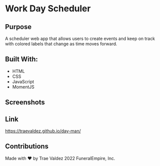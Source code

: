 # Work Day Scheduler

## Purpose

A scheduler web app that allows users to create events and keep on track with colored labels that change as time moves forward. 

## Built With:

* HTML
* CSS
* JavaScript
* MomentJS

## Screenshots

## Link

https://traevaldez.github.io/day-man/

## Contributions

Made with ❤️ by Trae Valdez
2022 FuneralEmpire, Inc.